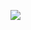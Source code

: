 ![](https://img.freepik.com/free-photo/white-cloud-on-blue-sky-and-sea_74190-4488.jpg?size=626&ext=jpg&ga=GA1.2.1588707983.1617580800)

